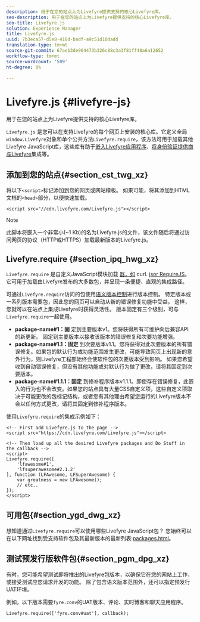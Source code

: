 ```yaml
---
description: 用于在您的站点上为Livefyre提供支持的核心Livefyre库。
seo-description: 用于在您的站点上为Livefyre提供支持的核心Livefyre库。
seo-title: Livefyre.js
solution: Experience Manager
title: Livefyre.js
uuid: 7b3eca57-d5e8-416d-badf-a9c51d10dadd
translation-type: tm+mt
source-git-commit: 67aeb3de964473b326c88c3a3f81ff48a6a12652
workflow-type: tm+mt
source-wordcount: '509'
ht-degree: 0%

---
```



# Livefyre.js {#livefyre-js}

用于在您的站点上为Livefyre提供支持的核心Livefyre库。

`Livefyre.js` 是您可以在支持Livefyre的每个网页上安装的核心库。它定义全局`window.Livefyre`对象和单个公共方法`Livefyre.require`，该方法可用于加载其他Livefyre JavaScript库，这些库有助于[嵌入Livefyre应用程序](/help/implementation/c-getting-started/c-implementation-process/c-using-livefyre.js-to-create-customize-and-use-apps-on-your-site.md)、[将身份验证提供商与Livefyre](/help/implementation/t-about-identity-integration/t-about-identity-integration.md)集成等。

## 添加到您的站点{#section_cst_twg_xz}

将以下`<script>`标记添加到您的网页或网站模板。 如果可能，将其添加到HTML文档的`<head>`部分，以便快速加载。

```
<script src="//cdn.livefyre.com/Livefyre.js"></script>
```

>[!NOTE]
>
>此脚本将嵌入一个非常小(~1 Kb)的名为Livefyre.js的文件，该文件随后将通过访问网页的协议（HTTP或HTTPS）加载最新版本的Livefyre.js。

## Livefyre.require {#section_ipq_hwg_xz}

`Livefyre.require` 是自定义JavaScript模块加载 [器，如](https://github.com/cujojs/curl) curl. [jsor RequireJS](https://requirejs.org/)。它可用于加载由Livefyre发布的大多数包，并呈现一条便捷、直观的集成路径。

可通过`Livefyre.require`访问的包使用[语义版本控制](https://semver.org/)进行版本控制。 特定版本或一系列版本需要包，因此您的网页可以自动从新的错误修复功能中受益。 这样，您就可以在站点上集成Livefyre时获得灵活性。 版本固定有三个级别，可与`Livefyre.require`一起使用。

* **package-name#1：固** 定到主要版本v1。您将获得所有可维护向后兼容API的新更新。 固定到主要版本以接收该版本的错误修复和次要功能增强。
* **package-name#1.1：固定** 到次要版本v1.1。您将获得对此次要版本的所有错误修复。如果包的默认行为或功能范围发生更改，可能导致网页上出现新的意外行为，则Livefyre工程部始终会使软件包的次要版本受到影响。 如果您希望收到自动错误修复，但没有其他功能或对默认行为做了更改，请将其固定到次要版本。
* **package-name#1.1.1：固定** 到修补程序版本v1.1.1。即使存在错误修复，此嵌入的行为也不会改变。如果您的站点具有大量CSS自定义项，这些自定义项取决于可能更改的包标记结构，或者您有其他理由希望您运行的Livefyre版本不会以任何方式更改，请将其固定到修补程序版本。

使用`Livefyre.require`的集成示例如下：

```
<!-- First add Livefyre.js to the page --> 
<script src="https://cdn.livefyre.com/Livefyre.js"></script> 
  
<!-- Then load up all the desired Livefyre packages and Do Stuff in the callback --> 
<script> 
Livefyre.require([ 
    'lfawesome#1', 
    'lfsuperawesome#2.1.2' 
], function (LFAwesome, LFSuperAwesome) { 
    var greatness = new LFAwesome(); 
    // etc.. 
}); 
</script>
```

## 可用包{#section_ygd_dwg_xz}

想知道通过`Livefyre.require`可以使用哪些Livefyre JavaScript包？ 您始终可以在以下网址找到受支持软件包及其最新版本的最新列表:[packages.html](https://cdn.livefyre.com/packages.html)。

## 测试预发行版软件包{#section_pgm_dpg_xz}

有时，您可能希望测试即将推出的Livefyre包版本，以确保它在您的网站上工作，或接受测试应您请求开发的功能。 除了包含语义版本范围外，还可以指定预发行UAT环境。

例如，以下版本需要`fyre.conv`的UAT版本、评论、实时博客和聊天应用程序。

```
Livefyre.require(['fyre.conv#uat'], callback); 
```
